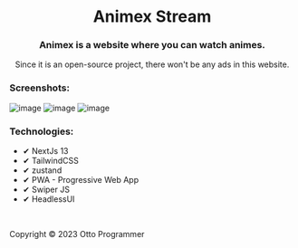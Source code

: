 <div align="center">
<h1>Animex Stream</h1>

### Animex is a website where you can watch animes.

Since it is an open-source project, there won't be any ads in this website.

</div>

    

<h3>Screenshots:</h3>

![image](https://i.imgur.com/NzE97dT.png)
![image](https://i.imgur.com/wArexis.png)
![image](https://i.imgur.com/WoZCA5T.png)

**<h3>Technologies:</h3>**
    <ul>
    <li>✔ NextJs 13</li>
    <li>✔ TailwindCSS</li>
    <li>✔ zustand</li>
    <li>✔ PWA - Progressive Web App</li>
    <li>✔ Swiper JS</li>
    <li>✔ HeadlessUI </li>
    
 </ul>

<br/>
<!-- LICENSE -->

Copyright © 2023 Otto Programmer
